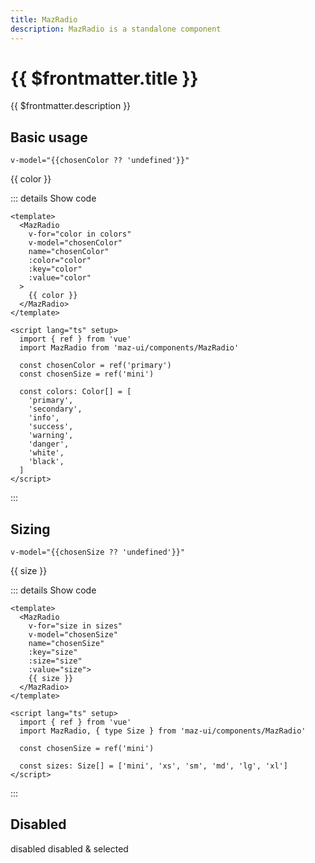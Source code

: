 ```yaml
---
title: MazRadio
description: MazRadio is a standalone component
---
```


# {{ $frontmatter.title }}

{{ $frontmatter.description }}

<!--@include: ./../.vitepress/mixins/getting-started.md-->

## Basic usage

```v-model="{{chosenColor ?? 'undefined'}}"```

<div class="maz-flex maz-flex-col maz-gap-2">
  <MazRadio
    v-for="color in colors"
    v-model="chosenColor"
    name="chosenColor"
    :color="color"
    :key="color"
    :value="color"
  >
    {{ color }}
  </MazRadio>
</div>

::: details Show code

```vue
<template>
  <MazRadio
    v-for="color in colors"
    v-model="chosenColor"
    name="chosenColor"
    :color="color"
    :key="color"
    :value="color"
  >
    {{ color }}
  </MazRadio>
</template>

<script lang="ts" setup>
  import { ref } from 'vue'
  import MazRadio from 'maz-ui/components/MazRadio'

  const chosenColor = ref('primary')
  const chosenSize = ref('mini')

  const colors: Color[] = [
    'primary',
    'secondary',
    'info',
    'success',
    'warning',
    'danger',
    'white',
    'black',
  ]
</script>
```

:::

## Sizing

```v-model="{{chosenSize ?? 'undefined'}}"```

<div class="maz-flex maz-flex-col maz-gap-2">
  <MazRadio
    v-for="size in sizes"
    v-model="chosenSize"
    name="chosenSize"
    :key="size"
    :size="size"
    :value="size">
    {{ size }}
  </MazRadio>
</div>

::: details Show code

```vue
<template>
  <MazRadio
    v-for="size in sizes"
    v-model="chosenSize"
    name="chosenSize"
    :key="size"
    :size="size"
    :value="size">
    {{ size }}
  </MazRadio>
</template>

<script lang="ts" setup>
  import { ref } from 'vue'
  import MazRadio, { type Size } from 'maz-ui/components/MazRadio'

  const chosenSize = ref('mini')

  const sizes: Size[] = ['mini', 'xs', 'sm', 'md', 'lg', 'xl']
</script>
```

:::

## Disabled

<div class="maz-flex maz-flex-col maz-gap-2">
  <MazRadio disabled name="disabled" value="disabled2">
    disabled
  </MazRadio>

  <MazRadio model-value="disabled" disabled name="disabled" value="disabled">
    disabled & selected
  </MazRadio>
</div>

<script lang="ts" setup>
  import { ref } from 'vue'
  const chosenColor = ref()
  const chosenSize = ref()

  const colors: Color[] = [
    'primary',
    'secondary',
    'info',
    'success',
    'warning',
    'danger',
    'white',
    'black',
  ]

  const sizes: Size[] = ['mini', 'xs', 'sm', 'md', 'lg', 'xl']
</script>

<!--@include: ./../.vitepress/generated-docs/maz-radio.doc.md-->
